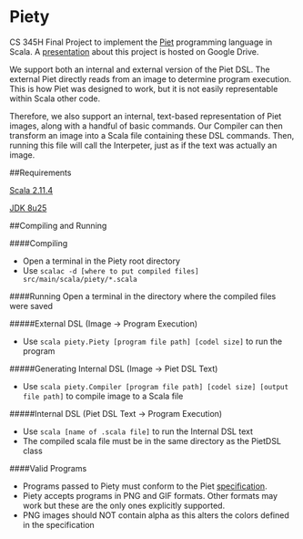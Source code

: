 Piety
=====

CS 345H Final Project to implement the [Piet](http://en.wikipedia.org/wiki/Esoteric_programming_language#Piet) programming language in Scala. A [presentation](https://docs.google.com/presentation/d/1hhwky73h1fhp_I9xM_D9acZCuDa9-0si0MR9dX6ohdk/edit?usp=sharing) about this project is hosted on Google Drive.

We support both an internal and external version of the Piet DSL. The external Piet directly reads from an image to determine program execution. This is how Piet was designed to work, but it is not easily representable within Scala other code. 

Therefore, we also support an internal, text-based representation of Piet images, along with a handful of basic commands. Our Compiler can then transform an image into a Scala file containing these DSL commands. Then, running this file will call the Interpeter, just as if the text was actually an image.

##Requirements

[Scala 2.11.4](http://www.scala-lang.org/download/)

[JDK 8u25](http://www.oracle.com/technetwork/java/javase/downloads/jdk8-downloads-2133151.html)

##Compiling and Running

####Compiling
* Open a terminal in the Piety root directory
* Use `scalac -d [where to put compiled files] src/main/scala/piety/*.scala`
 
####Running
Open a terminal in the directory where the compiled files were saved

#####External DSL (Image -> Program Execution)
* Use `scala piety.Piety [program file path] [codel size]` to run the program

#####Generating Internal DSL (Image -> Piet DSL Text)
* Use `scala piety.Compiler [program file path] [codel size] [output file path]` to compile image to a Scala file

#####Internal DSL (Piet DSL Text -> Program Execution)
* Use `scala [name of .scala file]` to run the Internal DSL text
* The compiled scala file must be in the same directory as the PietDSL class

####Valid Programs
* Programs passed to Piety must conform to the Piet [specification](http://www.dangermouse.net/esoteric/piet.html).
* Piety accepts programs in PNG and GIF formats. Other formats may work but these are the only ones explicitly supported.
* PNG images should NOT contain alpha as this alters the colors defined in the specification
